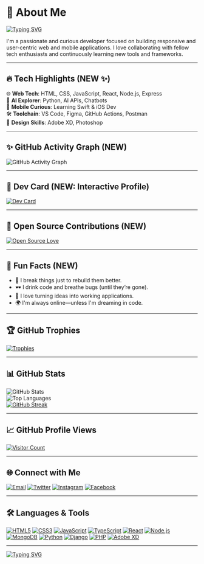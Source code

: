 # 💫 About Me

[![Typing SVG](https://readme-typing-svg.demolab.com?font=Fira+Code&pause=1000&color=0FF4F2&center=true&width=435&lines=Hi,+I'm+Thinker+😎+Full-Stack+Developer)](https://git.io/typing-svg)

I'm a passionate and curious developer focused on building responsive and user-centric web and mobile applications. I love collaborating with fellow tech enthusiasts and continuously learning new tools and frameworks.

---

## 🔥 Tech Highlights (NEW ✨)

🌐 **Web Tech**: HTML, CSS, JavaScript, React, Node.js, Express  
🧠 **AI Explorer**: Python, AI APIs, Chatbots  
📱 **Mobile Curious**: Learning Swift & iOS Dev  
🛠 **Toolchain**: VS Code, Figma, GitHub Actions, Postman  
🎨 **Design Skills**: Adobe XD, Photoshop

---

## ✨ GitHub Activity Graph (NEW)

![GitHub Activity Graph](https://github-readme-activity-graph.cyclic.app/graph?username=Thinker18624&bg_color=000000&color=00ffff&line=00ffcc&point=ffffff&area=true&hide_border=true)

---

## 📌 Dev Card (NEW: Interactive Profile)

[![Dev Card](https://api.daily.dev/devcards/2e0641c2d6074fdca3bbbd2a80d5d20a.png?r=ndx)](https://app.daily.dev/Thinker18624)

---

## 💼 Open Source Contributions (NEW)

[![Open Source Love](https://img.shields.io/badge/Open%20Source-%F0%9F%92%96-blue?style=for-the-badge)](https://github.com/Thinker18624?tab=repositories&q=&type=public&language=&sort=stargazers)

---

## 🌟 Fun Facts (NEW)

- 🔧 I break things just to rebuild them better.
- 🕶 I drink code and breathe bugs (until they’re gone).
- 🚀 I love turning ideas into working applications.
- 🌍 I'm always online—unless I'm dreaming in code.

---

## 🏆 GitHub Trophies

[![Trophies](https://github-profile-trophy.vercel.app/?username=Thinker18624&theme=gruvbox&margin-w=15&no-frame=true)](https://github.com/ryo-ma/github-profile-trophy)

---

## 📊 GitHub Stats

![GitHub Stats](https://github-readme-stats.vercel.app/api?username=Thinker18624&theme=radical&show_icons=true&hide_border=false&count_private=true)  
![Top Languages](https://github-readme-stats.vercel.app/api/top-langs/?username=Thinker18624&theme=radical&layout=compact&hide_border=false)  
[![GitHub Streak](https://streak-stats.demolab.com?user=Thinker18624&theme=hacker&hide_border=false)](https://git.io/streak-stats)

---

## 📈 GitHub Profile Views

[![Visitor Count](https://visitcount.itsvg.in/api?id=Thinker18624&icon=5&color=0)](https://visitcount.itsvg.in)

---

## 🌐 Connect with Me

[![Email](https://img.shields.io/badge/Gmail-Thinkerb429@gmail.com-red?style=for-the-badge&logo=gmail&logoColor=white)](mailto:thinkerb429@gmail.com)
[![Twitter](https://img.shields.io/badge/Twitter-@thinker254-1DA1F2?style=for-the-badge&logo=twitter&logoColor=white)](https://twitter.com/thinker254)
[![Instagram](https://img.shields.io/badge/Instagram-@vincenttux-E4405F?style=for-the-badge&logo=instagram&logoColor=white)](https://instagram.com/vincenttux)
[![Facebook](https://img.shields.io/badge/Facebook-Thinker%20Wa%20Ithanga-1877F2?style=for-the-badge&logo=facebook&logoColor=white)](https://facebook.com/thinker.waithanga)

---

## 🛠 Languages & Tools

[![HTML5](https://img.shields.io/badge/HTML5-E34F26?style=for-the-badge&logo=html5&logoColor=white)]()
[![CSS3](https://img.shields.io/badge/CSS3-1572B6?style=for-the-badge&logo=css3&logoColor=white)]()
[![JavaScript](https://img.shields.io/badge/JavaScript-F7DF1E?style=for-the-badge&logo=javascript&logoColor=black)]()
[![TypeScript](https://img.shields.io/badge/TypeScript-007ACC?style=for-the-badge&logo=typescript&logoColor=white)]()
[![React](https://img.shields.io/badge/React-20232A?style=for-the-badge&logo=react&logoColor=61DAFB)]()
[![Node.js](https://img.shields.io/badge/Node.js-339933?style=for-the-badge&logo=nodedotjs&logoColor=white)]()
[![MongoDB](https://img.shields.io/badge/MongoDB-4EA94B?style=for-the-badge&logo=mongodb&logoColor=white)]()
[![Python](https://img.shields.io/badge/Python-3776AB?style=for-the-badge&logo=python&logoColor=white)]()
[![Django](https://img.shields.io/badge/Django-092E20?style=for-the-badge&logo=django&logoColor=white)]()
[![PHP](https://img.shields.io/badge/PHP-777BB4?style=for-the-badge&logo=php&logoColor=white)]()
[![Adobe XD](https://img.shields.io/badge/AdobeXD-FF61F6?style=for-the-badge&logo=adobexd&logoColor=white)]()

---

[![Typing SVG](https://readme-typing-svg.demolab.com?font=Fira+Code&pause=1000&color=0FF4F2&center=true&width=435&lines=Thanks+for+visiting!+Follow+for+more+😄)](https://git.io/typing-svg)

<!-- Proudly designed by Thinker 💻 -->
